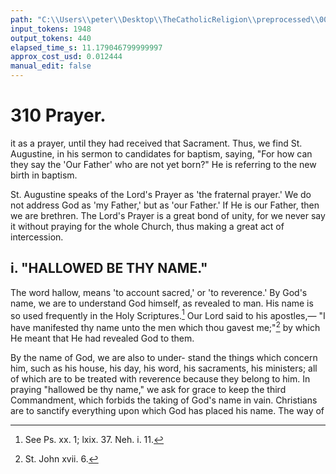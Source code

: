 ```yaml
---
path: "C:\\Users\\peter\\Desktop\\TheCatholicReligion\\preprocessed\\00329.jpg"
input_tokens: 1948
output_tokens: 440
elapsed_time_s: 11.179046799999997
approx_cost_usd: 0.012444
manual_edit: false
---
```

# 310 Prayer.

it as a prayer, until they had received that
Sacrament. Thus, we find St. Augustine, in
his sermon to candidates for baptism, saying,
"For how can they say the 'Our Father' who
are not yet born?" He is referring to the new
birth in baptism.

St. Augustine speaks of the Lord's Prayer
as 'the fraternal prayer.' We do not address
God as 'my Father,' but as 'our Father.' If
He is our Father, then we are brethren. The
Lord's Prayer is a great bond of unity, for we
never say it without praying for the whole
Church, thus making a great act of intercession.

## i. "HALLOWED BE THY NAME."

The word hallow, means 'to account sacred,'
or 'to reverence.' By God's name, we are to
understand God himself, as revealed to man.
His name is so used frequently in the Holy
Scriptures.[^1] Our Lord said to his apostles,—
"I have manifested thy name unto the men
which thou gavest me;"[^2] by which He meant
that He had revealed God to them.

By the name of God, we are also to under-
stand the things which concern him, such as
his house, his day, his word, his sacraments,
his ministers; all of which are to be treated
with reverence because they belong to him.
In praying "hallowed be thy name," we ask
for grace to keep the third Commandment,
which forbids the taking of God's name in vain.
Christians are to sanctify everything upon
which God has placed his name. The way of

[^1]: See Ps. xx. 1; lxix. 37. Neh. i. 11.
[^2]: St. John xvii. 6.